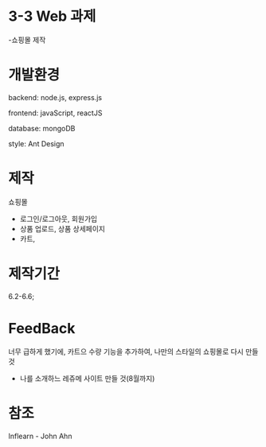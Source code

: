 # 3-3 Web 과제

-쇼핑몰 제작

# 개발환경

backend: node.js, express.js


frontend: javaScript, reactJS


database: mongoDB


style: Ant Design


# 제작

쇼핑몰
- 로그인/로그아웃, 회원가입
- 상품 업로드, 상품 상세페이지
- 카트, 


# 제작기간

6.2-6.6;


# FeedBack

너무 급하게 했기에, 카트으 수량 기능을 추가하여, 나만의 스타일의 쇼핑몰로 다시 만들 것
+ 나를 소개하느 레쥬메 사이트 만들 것(8월까지)


# 참조

Inflearn - John Ahn

